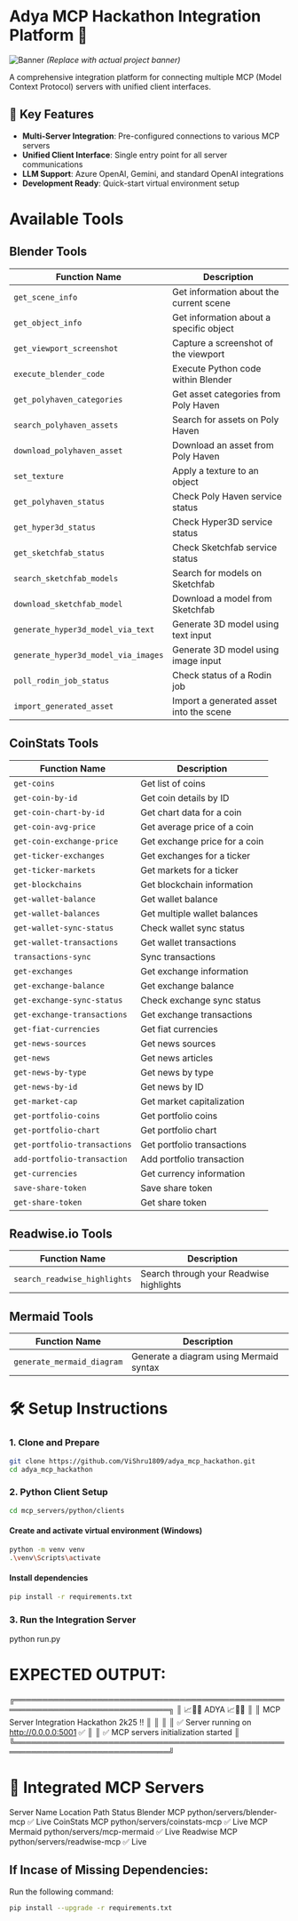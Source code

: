 # Adya MCP Hackathon Integration Platform 🚀

![Banner](https://via.placeholder.com/1200x400/2D3748/FFFFFF?text=ADYA+MCP+Hackathon+2k25) *(Replace with actual project banner)*

A comprehensive integration platform for connecting multiple MCP (Model Context Protocol) servers with unified client interfaces.

## 🌟 Key Features
- **Multi-Server Integration**: Pre-configured connections to various MCP servers
- **Unified Client Interface**: Single entry point for all server communications
- **LLM Support**: Azure OpenAI, Gemini, and standard OpenAI integrations
- **Development Ready**: Quick-start virtual environment setup

# Available Tools

## Blender Tools

| Function Name                          | Description |
|----------------------------------------|-------------|
| `get_scene_info`                       | Get information about the current scene |
| `get_object_info`                      | Get information about a specific object |
| `get_viewport_screenshot`              | Capture a screenshot of the viewport |
| `execute_blender_code`                 | Execute Python code within Blender |
| `get_polyhaven_categories`             | Get asset categories from Poly Haven |
| `search_polyhaven_assets`              | Search for assets on Poly Haven |
| `download_polyhaven_asset`             | Download an asset from Poly Haven |
| `set_texture`                          | Apply a texture to an object |
| `get_polyhaven_status`                 | Check Poly Haven service status |
| `get_hyper3d_status`                  | Check Hyper3D service status |
| `get_sketchfab_status`                | Check Sketchfab service status |
| `search_sketchfab_models`             | Search for models on Sketchfab |
| `download_sketchfab_model`            | Download a model from Sketchfab |
| `generate_hyper3d_model_via_text`     | Generate 3D model using text input |
| `generate_hyper3d_model_via_images`  | Generate 3D model using image input |
| `poll_rodin_job_status`               | Check status of a Rodin job |
| `import_generated_asset`              | Import a generated asset into the scene |

## CoinStats Tools

| Function Name                     | Description |
|-----------------------------------|-------------|
| `get-coins`                       | Get list of coins |
| `get-coin-by-id`                  | Get coin details by ID |
| `get-coin-chart-by-id`            | Get chart data for a coin |
| `get-coin-avg-price`              | Get average price of a coin |
| `get-coin-exchange-price`         | Get exchange price for a coin |
| `get-ticker-exchanges`            | Get exchanges for a ticker |
| `get-ticker-markets`              | Get markets for a ticker |
| `get-blockchains`                 | Get blockchain information |
| `get-wallet-balance`              | Get wallet balance |
| `get-wallet-balances`             | Get multiple wallet balances |
| `get-wallet-sync-status`          | Check wallet sync status |
| `get-wallet-transactions`         | Get wallet transactions |
| `transactions-sync`               | Sync transactions |
| `get-exchanges`                   | Get exchange information |
| `get-exchange-balance`            | Get exchange balance |
| `get-exchange-sync-status`        | Check exchange sync status |
| `get-exchange-transactions`       | Get exchange transactions |
| `get-fiat-currencies`             | Get fiat currencies |
| `get-news-sources`                | Get news sources |
| `get-news`                       | Get news articles |
| `get-news-by-type`               | Get news by type |
| `get-news-by-id`                 | Get news by ID |
| `get-market-cap`                 | Get market capitalization |
| `get-portfolio-coins`            | Get portfolio coins |
| `get-portfolio-chart`            | Get portfolio chart |
| `get-portfolio-transactions`     | Get portfolio transactions |
| `add-portfolio-transaction`      | Add portfolio transaction |
| `get-currencies`                 | Get currency information |
| `save-share-token`               | Save share token |
| `get-share-token`                | Get share token |

## Readwise.io Tools

| Function Name               | Description |
|-----------------------------|-------------|
| `search_readwise_highlights` | Search through your Readwise highlights |

## Mermaid Tools

| Function Name               | Description |
|-----------------------------|-------------|
| `generate_mermaid_diagram`   | Generate a diagram using Mermaid syntax |

# 🛠️ Setup Instructions

### 1. Clone and Prepare
```bash
git clone https://github.com/ViShru1809/adya_mcp_hackathon.git
cd adya_mcp_hackathon
```

### 2. Python Client Setup

```bash
cd mcp_servers/python/clients
```

#### Create and activate virtual environment (Windows)
```bash
python -m venv venv
.\venv\Scripts\activate
```

#### Install dependencies
```bash
pip install -r requirements.txt
```
### 3. Run the Integration Server
python run.py

# EXPECTED OUTPUT:

╔══════════════════════════════════════════════════════════════════════════════╗
║                                📈🚀✨ ADYA  📈🚀✨                        ║
║                  MCP Server Integration Hackathon 2k25 !!                    ║
║                                                                              ║
║  ✅ Server running on http://0.0.0.0:5001 ✅                                ║
║  ✅ MCP servers initialization started                                      ║
╚══════════════════════════════════════════════════════════════════════════════╝


# 🔌 Integrated MCP Servers

Server Name	Location Path	Status
Blender MCP	python/servers/blender-mcp	✅ Live
CoinStats MCP	python/servers/coinstats-mcp	✅ Live
MCP Mermaid	python/servers/mcp-mermaid	✅ Live
Readwise MCP	python/servers/readwise-mcp	✅ Live

## If Incase of Missing Dependencies:
Run the following command:

```bash
pip install --upgrade -r requirements.txt
```
